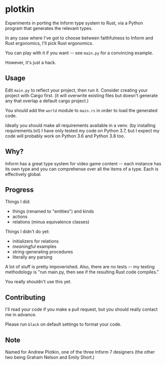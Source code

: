 # plotkin

Experiments in porting the Inform type system to Rust, via a Python program 
that generates the relevant types.

In any case where I've got to choose between faithfulness to Inform and Rust
ergonomics, I'll pick Rust ergonomics.

You can play with it if you want -- see `main.py` for a convincing example.

However, it's just a hack.

## Usage

Edit `main.py` to reflect your project, then run it. Consider creating your
project with Cargo first. (it will overwrite existing files but doesn't 
generate any that overlap a default cargo project.)

You should add the `world` module to `main.rs` in order to load the generated
code.

Ideally you should make all requirements available in a venv. (by installing
requirements.txt) I have only tested my code on Python 3.7, but I expect my
code will probably work on Python 3.6 and Python 3.8 too.

## Why?

Inform has a great type system for video game content -- each instance has its
own type and you can comprehense over all the items of a type. Each is 
effectively global.

## Progress

Things I did:

- things (renamed to "entities") and kinds 
- actions
- relations (minus equivalence classes)

Things I didn't do yet:

- initializers for relations
- *meaningful* examples
- string-generating procedures
- literally any parsing

A lot of stuff is pretty impoverished. Also, there are no tests -- my testing
methodology is "run main.py, then see if the resulting Rust code compiles."

You really shouldn't use this yet.

## Contributing

I'll read your code if you make a pull request, but you should really contact
me in advance.

Please run `black` on default settings to format your code.

## Note

Named for Andrew Plotkin, one of the three Inform 7 designers (the other two
being Graham Nelson and Emily Short.)
